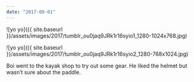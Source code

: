 ```yaml
---
date: "2017-08-01"
---
```


![yo yo]({{ site.baseurl }}/assets/images/2017/tumblr_ou0jaq9JRk1r16syio1_1280-1024x768.jpg)

![yo yo]({{ site.baseurl }}/assets/images/2017/tumblr_ou0jaq9JRk1r16syio2_1280-768x1024.jpg)

Boi went to the kayak shop to try out some gear. He liked the helmet but wasn’t sure about the paddle.
